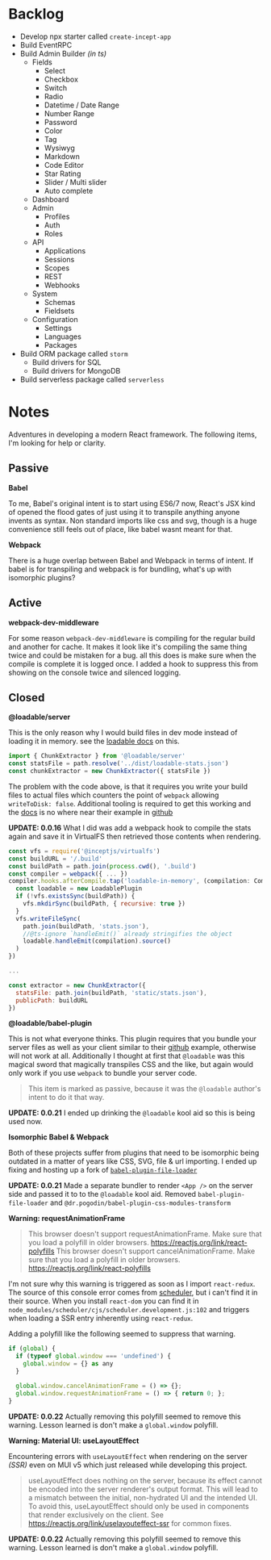 # Backlog

 - Develop npx starter called `create-incept-app`
 - Build EventRPC
 - Build Admin Builder *(in ts)*
   - Fields
     - Select
     - Checkbox
     - Switch
     - Radio
     - Datetime / Date Range
     - Number Range
     - Password
     - Color
     - Tag
     - Wysiwyg
     - Markdown
     - Code Editor
     - Star Rating
     - Slider / Multi slider
     - Auto complete
   - Dashboard
   - Admin
     - Profiles
     - Auth
     - Roles
   - API
     - Applications
     - Sessions
     - Scopes
     - REST
     - Webhooks
   - System
     - Schemas
     - Fieldsets
   - Configuration
     - Settings
     - Languages
     - Packages 
  - Build ORM package called `storm`
    - Build drivers for SQL
    - Build drivers for MongoDB
  - Build serverless package called `serverless`

# Notes

Adventures in developing a modern React framework. The following items,
I'm looking for help or clarity.

## Passive

**Babel**

To me, Babel's original intent is to start using ES6/7 now, React's JSX
kind of opened the flood gates of just using it to transpile anything 
anyone invents as syntax. Non standard imports like css and svg, though 
is a huge convenience still feels out of place, like babel wasnt meant 
for that.

**Webpack**

There is a huge overlap between Babel and Webpack in terms of intent. 
If babel is for transpiling and webpack is for bundling, what's up 
with isomorphic plugins?

## Active

**webpack-dev-middleware**

For some reason `webpack-dev-middleware` is compiling for the 
regular build and another for cache. It makes it look like it's 
compiling the same thing twice and could be mistaken for a bug.
all this does is make sure when the compile is complete it is 
logged once. I added a hook to suppress this from showing on the 
console twice and silenced logging.

## Closed

**@loadable/server**

This is the only reason why I would build files in dev mode instead of 
loading it in memory. see the 
[loadable docs](https://loadable-components.com/docs/api-loadable-server/) 
on this.

```js
import { ChunkExtractor } from '@loadable/server'
const statsFile = path.resolve('../dist/loadable-stats.json')
const chunkExtractor = new ChunkExtractor({ statsFile })
```

The problem with the code above, is that it requires you write your 
build files to actual files which counters the point of `webpack` 
allowing `writeToDisk: false`. Additional tooling is required to get 
this working and the 
[docs](https://loadable-components.com/docs/server-side-rendering/) is 
no where near their example in 
[github](https://github.com/gregberge/loadable-components/tree/main/examples/server-side-rendering)

**UPDATE: 0.0.16** What I did was add a webpack hook to compile the 
stats again and save it in VirtualFS then retrieved those contents when 
rendering.

```js
const vfs = require('@inceptjs/virtualfs')
const buildURL = '/.build'
const buildPath = path.join(process.cwd(), '.build')
const compiler = webpack({ ... })
compiler.hooks.afterCompile.tap('loadable-in-memory', (compilation: Compilation) => {
  const loadable = new LoadablePlugin
  if (!vfs.existsSync(buildPath)) {
    vfs.mkdirSync(buildPath, { recursive: true })
  }
  vfs.writeFileSync(
    path.join(buildPath, 'stats.json'), 
    //@ts-ignore `handleEmit()` already stringifies the object
    loadable.handleEmit(compilation).source()
  )
})

...

const extractor = new ChunkExtractor({ 
  statsFile: path.join(buildPath, 'static/stats.json'),
  publicPath: buildURL
})
```

**@loadable/babel-plugin**

This is not what everyone thinks. This plugin requires that you bundle 
your server files as well as your client similar to their 
[github](https://github.com/gregberge/loadable-components/tree/main/examples/server-side-rendering)
example, otherwise will not work at all. Additionally I thought at 
first that `@loadable` was this magical sword that magically transpiles 
CSS and the like, but again would only work if you use `webpack` to 
bundle your server code. 

> This item is marked as passive, because it was the `@loadable` 
author's intent to do it that way.

**UPDATE: 0.0.21** I ended up drinking the `@loadable` kool aid so this 
is being used now. 

**Isomorphic Babel & Webpack**

Both of these projects suffer from plugins that need to be isomorphic 
being outdated in a matter of years like CSS, SVG, file & url importing.
I ended up fixing and hosting up a fork of 
[`babel-plugin-file-loader`](https://github.com/cblanquera/babel-plugin-file-loader)

**UPDATE: 0.0.21** Made a separate bundler to render `<App />` on the 
server side and passed it to to the `@loadable` kool aid. Removed 
`babel-plugin-file-loader` and `@dr.pogodin/babel-plugin-css-modules-transform` 

**Warning: requestAnimationFrame**

> This browser doesn't support requestAnimationFrame. Make sure that you load a polyfill in older browsers. https://reactjs.org/link/react-polyfills
> This browser doesn't support cancelAnimationFrame. Make sure that you load a polyfill in older browsers. https://reactjs.org/link/react-polyfills

I'm not sure why this warning is triggered as soon as I import 
`react-redux`. The source of this console error comes from 
[scheduler](https://github.com/facebook/react/tree/main/packages/scheduler),
but i can't find it in their source. When you install `react-dom` you can 
find it in `node_modules/scheduler/cjs/scheduler.development.js:102` and
triggers when loading a SSR entry inherently using `react-redux`.

Adding a polyfill like the following seemed to suppress that warning.

```js
if (global) {
  if (typeof global.window === 'undefined') {
    global.window = {} as any
  }

  global.window.cancelAnimationFrame = () => {};
  global.window.requestAnimationFrame = () => { return 0; };
}
```

**UPDATE: 0.0.22** Actually removing this polyfill seemed to remove 
this warning. Lesson learned is don't make a `global.window` polyfill.

**Warning: Material UI: useLayoutEffect**

Encountering errors with `useLayoutEffect` when rendering on the server
*(SSR)* even on MUI v5 which just released while developing this 
project.

> useLayoutEffect does nothing on the server, because its effect cannot 
be encoded into the server renderer's output format. This will lead to 
a mismatch between the initial, non-hydrated UI and the intended UI. 
To avoid this, useLayoutEffect should only be used in components that 
render exclusively on the client. See 
https://reactjs.org/link/uselayouteffect-ssr for common fixes.

**UPDATE: 0.0.22** Actually removing this polyfill seemed to remove 
this warning. Lesson learned is don't make a `global.window` polyfill.